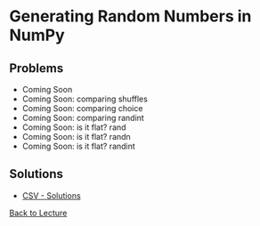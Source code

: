 # Generating Random Numbers in NumPy

## Problems

 * Coming Soon
 * Coming Soon: comparing shuffles
 * Coming Soon: comparing choice
 * Coming Soon: comparing randint
 * Coming Soon: is it flat? rand
 * Coming Soon: is it flat? randn
 * Coming Soon: is it flat? randint

## Solutions

* [CSV - Solutions](problem_set_2_solutions.md)


[Back to Lecture](lecture_10.md)
